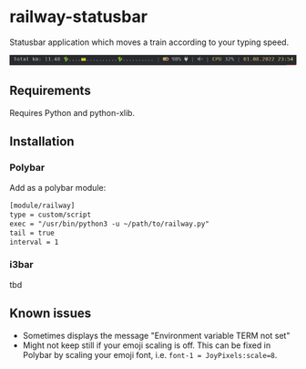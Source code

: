# railway-statusbar
Statusbar application which moves a train according to your typing speed.

![Illustration of the application in a statusbar](images/status.png)

## Requirements
Requires Python and python-xlib.


## Installation

### Polybar
Add as a polybar module:
```
[module/railway]
type = custom/script
exec = "/usr/bin/python3 -u ~/path/to/railway.py"
tail = true
interval = 1
```

### i3bar
tbd


## Known issues
- Sometimes displays the message "Environment variable TERM not set"
- Might not keep still if your emoji scaling is off. This can be fixed in Polybar by scaling your emoji font, i.e. `font-1 = JoyPixels:scale=8`.
